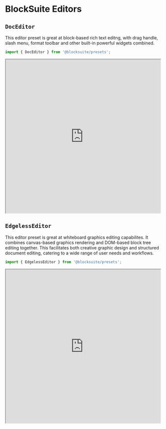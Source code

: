 # BlockSuite Editors

## `DocEditor`

This editor preset is great at block-based rich text editng, with drag handle, slash menu, format toolbar and other built-in powerful widgets combined.

```ts
import { DocEditor } from '@blocksuite/presets';
```

<iframe src="https://try-blocksuite.vercel.app/starter/?init" width="100%" height="500"></iframe>

## `EdgelessEditor`

This editor preset is great at whiteboard graphics editing capabilites. It combines canvas-based graphics rendering and DOM-based block tree editing together. This facilitates both creative graphic design and structured document editing, catering to a wide range of user needs and workflows.

```ts
import { EdgelessEditor } from '@blocksuite/presets';
```

<iframe src="https://try-blocksuite.vercel.app/starter/?init&mode=edgeless" width="100%" height="500"></iframe>

